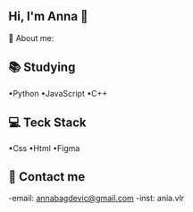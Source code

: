 ## Hi, I'm Anna 👋
💫 About me:
## 📚 Studying
•Python
•JavaScript
•C++
## 💻 Teck Stack
•Css
•Html
•Figma
## 💬 Contact me
-email: annabagdevic@gmail.com
-inst: ania.vlr

